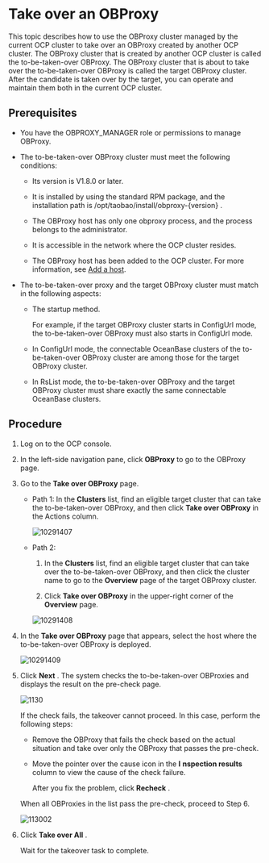 Take over an OBProxy 
=========================================

This topic describes how to use the OBProxy cluster managed by the current OCP cluster to take over an OBProxy created by another OCP cluster. The OBProxy cluster that is created by another OCP cluster is called the to-be-taken-over OBProxy. The OBProxy cluster that is about to take over the to-be-taken-over OBProxy is called the target OBProxy cluster. After the candidate is taken over by the target, you can operate and maintain them both in the current OCP cluster. 

Prerequisites 
----------------------------------

* You have the OBPROXY_MANAGER role or permissions to manage OBProxy.

  

* The to-be-taken-over OBProxy cluster must meet the following conditions: 

  * Its version is V1.8.0 or later.

    
  
  * It is installed by using the standard RPM package, and the installation path is /opt/taobao/install/obproxy-{version} .

    
  
  * The OBProxy host has only one obproxy process, and the process belongs to the administrator.

    
  
  * It is accessible in the network where the OCP cluster resides.

    
  
  * The OBProxy host has been added to the OCP cluster. For more information, see [Add a host](../6.management-host/2.add-host.md).

    
  

  

* The to-be-taken-over proxy and the target OBProxy cluster must match in the following aspects:

  * The startup method. 

    For example, if the target OBProxy cluster starts in ConfigUrl mode, the to-be-taken-over OBProxy must also starts in ConfigUrl mode.
    
  
  * In ConfigUrl mode, the connectable OceanBase clusters of the to-be-taken-over OBProxy cluster are among those for the target OBProxy cluster.

    
  
  * In RsList mode, the to-be-taken-over OBProxy and the target OBProxy cluster must share exactly the same connectable OceanBase clusters.

    
  

  




Procedure 
------------------------------

1. Log on to the OCP console.

   

2. In the left-side navigation pane, click **OBProxy** to go to the OBProxy page.

   

3. Go to the **Take over OBProxy** page. 

   * Path 1: In the **Clusters** list, find an eligible target cluster that can take the to-be-taken-over OBProxy, and then click **Take over OBProxy** in the Actions column. 

     ![10291407](https://help-static-aliyun-doc.aliyuncs.com/assets/img/en-US/0876127361/p345735.png)
     
   
   * Path 2:

     1. In the **Clusters** list, find an eligible target cluster that can take over the to-be-taken-over OBProxy, and then click the cluster name to go to the **Overview** page of the target OBProxy cluster.

        
     
     2. Click **Take over OBProxy** in the upper-right corner of the **Overview** page.

        
     

     

     ![10291408](https://help-static-aliyun-doc.aliyuncs.com/assets/img/en-US/0876127361/p345736.png)
     
   

   

4. In the **Take over OBProxy** page that appears, select the host where the to-be-taken-over OBProxy is deployed. 

   ![10291409](https://help-static-aliyun-doc.aliyuncs.com/assets/img/en-US/0876127361/p345737.png)
   

5. Click **Next** . The system checks the to-be-taken-over OBProxies and displays the result on the pre-check page. 

   ![1130](https://help-static-aliyun-doc.aliyuncs.com/assets/img/en-US/8334306461/p360876.png)

   If the check fails, the takeover cannot proceed. In this case, perform the following steps:
   * Remove the OBProxy that fails the check based on the actual situation and take over only the OBProxy that passes the pre-check.

     
   
   * Move the pointer over the cause icon in the **I** **nspection results** column to view the cause of the check failure. 

     After you fix the problem, click **Recheck** .
     
   

   

   When all OBProxies in the list pass the pre-check, proceed to Step 6. 

   ![113002](https://help-static-aliyun-doc.aliyuncs.com/assets/img/en-US/8334306461/p360877.png)
   

6. Click **Take over All** . 

   Wait for the takeover task to complete.
   



